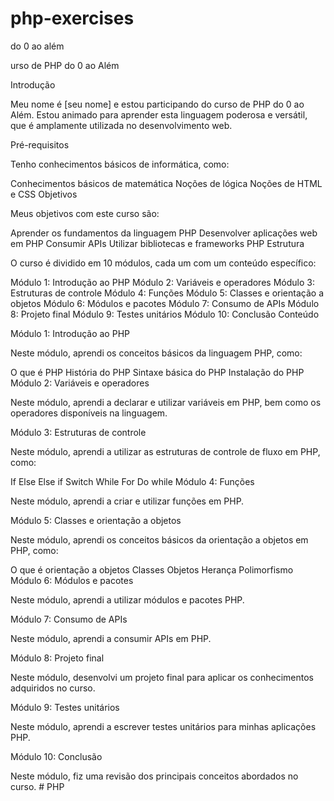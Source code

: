# php-exercises
do 0 ao além

urso de PHP do 0 ao Além

Introdução

Meu nome é [seu nome] e estou participando do curso de PHP do 0 ao Além. Estou animado para aprender esta linguagem poderosa e versátil, que é amplamente utilizada no desenvolvimento web.

Pré-requisitos

Tenho conhecimentos básicos de informática, como:

Conhecimentos básicos de matemática
Noções de lógica
Noções de HTML e CSS
Objetivos

Meus objetivos com este curso são:

Aprender os fundamentos da linguagem PHP
Desenvolver aplicações web em PHP
Consumir APIs
Utilizar bibliotecas e frameworks PHP
Estrutura

O curso é dividido em 10 módulos, cada um com um conteúdo específico:

Módulo 1: Introdução ao PHP
Módulo 2: Variáveis e operadores
Módulo 3: Estruturas de controle
Módulo 4: Funções
Módulo 5: Classes e orientação a objetos
Módulo 6: Módulos e pacotes
Módulo 7: Consumo de APIs
Módulo 8: Projeto final
Módulo 9: Testes unitários
Módulo 10: Conclusão
Conteúdo

Módulo 1: Introdução ao PHP

Neste módulo, aprendi os conceitos básicos da linguagem PHP, como:

O que é PHP
História do PHP
Sintaxe básica do PHP
Instalação do PHP
Módulo 2: Variáveis e operadores

Neste módulo, aprendi a declarar e utilizar variáveis em PHP, bem como os operadores disponíveis na linguagem.

Módulo 3: Estruturas de controle

Neste módulo, aprendi a utilizar as estruturas de controle de fluxo em PHP, como:

If
Else
Else if
Switch
While
For
Do while
Módulo 4: Funções

Neste módulo, aprendi a criar e utilizar funções em PHP.

Módulo 5: Classes e orientação a objetos

Neste módulo, aprendi os conceitos básicos da orientação a objetos em PHP, como:

O que é orientação a objetos
Classes
Objetos
Herança
Polimorfismo
Módulo 6: Módulos e pacotes

Neste módulo, aprendi a utilizar módulos e pacotes PHP.

Módulo 7: Consumo de APIs

Neste módulo, aprendi a consumir APIs em PHP.

Módulo 8: Projeto final

Neste módulo, desenvolvi um projeto final para aplicar os conhecimentos adquiridos no curso.

Módulo 9: Testes unitários

Neste módulo, aprendi a escrever testes unitários para minhas aplicações PHP.

Módulo 10: Conclusão

Neste módulo, fiz uma revisão dos principais conceitos abordados no curso.
#   P H P  
 